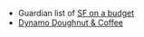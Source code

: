 - Guardian list of [SF on a budget](http://www.theguardian.com/travel/2016/may/12/san-francisco-budget-affordable-food-hotel-spa-readers?utm_content=buffer4dec1&utm_medium=social&utm_source=twitter.com&utm_campaign=buffer)
- [Dynamo Doughnut & Coffee](http://www.sfbdoughnuttour.com/#/san-fransisco-caa/)
